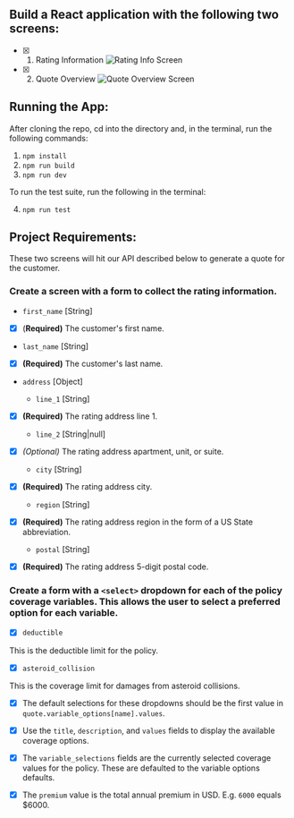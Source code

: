 ## Build a React application with the following two screens:

- [x] 1. Rating Information
![Rating Info Screen](https://imgur.com/H9VKAcd)
- [x] 2. Quote Overview
![Quote Overview Screen](https://imgur.com/oa4nFyL)
## Running the App:

After cloning the repo, cd into the directory and, in the terminal, run the following commands:

1. `npm install`
2. `npm run build`
3. `npm run dev`

To run the test suite, run the following in the terminal:

4. `npm run test`

## Project Requirements:

These two screens will hit our API described below to generate a quote for the customer.

### Create a screen with a form to collect the rating information.

- `first_name` [String]

- [x] (**Required)** The customer's first name.

- `last_name` [String]

- [x] **(Required)** The customer's last name.

- `address` [Object]

  - `line_1` [String]

- [x] **(Required)** The rating address line 1.

  - `line_2` [String|null]

- [x] _(Optional)_ The rating address apartment, unit, or suite.

  - `city` [String]

- [x] **(Required)** The rating address city.

  - `region` [String]

- [x] **(Required)** The rating address region in the form of a US State abbreviation.

  - `postal` [String]

- [x] **(Required)** The rating address 5-digit postal code.

### Create a form with a `<select>` dropdown for each of the policy coverage variables. This allows the user to select a preferred option for each variable.

- [x] `deductible`

This is the deductible limit for the policy.

- [x] `asteroid_collision`

This is the coverage limit for damages from asteroid collisions.

- [x] The default selections for these dropdowns should be the first value in `quote.variable_options[name].values`.

- [x] Use the `title`, `description`, and `values` fields to display the available coverage options.

- [x] The `variable_selections` fields are the currently selected coverage values for the policy. These are defaulted to the variable options defaults.

- [x] The `premium` value is the total annual premium in USD. E.g. `6000` equals $6000.
